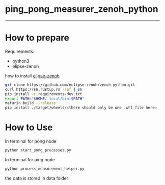 # ping_pong_measurer_zenoh_python

---
# How to prepare

Requirements:
- python3
- elipse-zenoh

how to install [elipse-zenoh](https://github.com/eclipse-zenoh/zenoh-python)
```bash
git clone https://github.com/eclipse-zenoh/zenoh-python.git
curl https://sh.rustup.rs -sSf | sh
pip install -r requirements-dev.txt
export PATH="$HOME/.local/bin:$PATH"
maturin build --release
pip install ./target/wheels/<there should only be one .whl file here>
```

# How to Use

In terminal for pong node
```bash
python start_pong_processes.py
```

In terminal for ping node
```bash
python process_measurement_helper.py
```

the data is stored in data folder


